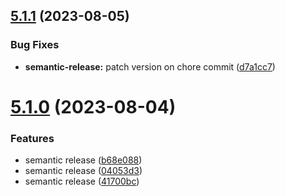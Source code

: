 ## [5.1.1](https://github.com/samialdury/config/compare/v5.1.0...v5.1.1) (2023-08-05)


### Bug Fixes

* **semantic-release:** patch version on chore commit ([d7a1cc7](https://github.com/samialdury/config/commit/d7a1cc71c1c52f4cca5ca29036b2cb46a65e332a))

# [5.1.0](https://github.com/samialdury/config/compare/v5.0.0...v5.1.0) (2023-08-04)


### Features

* semantic release ([b68e088](https://github.com/samialdury/config/commit/b68e0880be1d51965d13e78cc859423ce264ccf8))
* semantic release ([04053d3](https://github.com/samialdury/config/commit/04053d3c32bab3a348463e9c8f72e54ce1da7f91))
* semantic release ([41700bc](https://github.com/samialdury/config/commit/41700bc411c905daea7a3abeca44af3c85701b1f))
